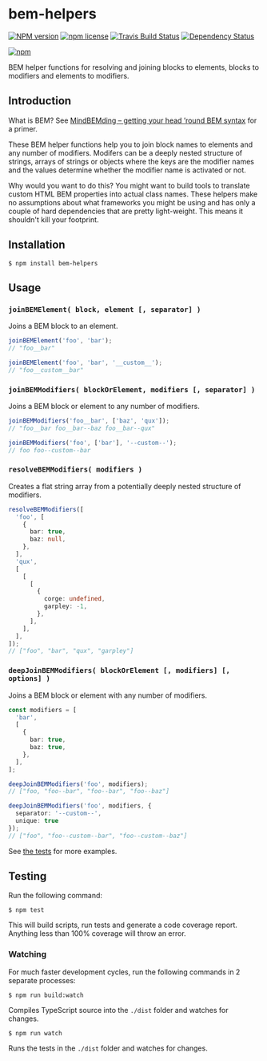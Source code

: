 # bem-helpers

[![NPM version](http://img.shields.io/npm/v/bem-helpers.svg?style=flat)](https://www.npmjs.org/package/bem-helpers)
[![npm license](http://img.shields.io/npm/l/bem-helpers.svg?style=flat-square)](https://www.npmjs.org/package/bem-helpers)
[![Travis Build Status](https://img.shields.io/travis/jedmao/bem-helpers.svg)](https://travis-ci.org/jedmao/bem-helpers)
[![Dependency Status](https://gemnasium.com/badges/github.com/jedmao/bem-helpers.svg)](https://gemnasium.com/github.com/jedmao/bem-helpers)

[![npm](https://nodei.co/npm/bem-helpers.svg?downloads=true)](https://nodei.co/npm/bem-helpers/)

BEM helper functions for resolving and joining blocks to elements,
blocks to modifiers and elements to modifiers.

## Introduction

What is BEM? See [MindBEMding – getting your head ’round BEM syntax](https://csswizardry.com/2013/01/mindbemding-getting-your-head-round-bem-syntax/)
for a primer.

These BEM helper functions help you to join block names to elements and any
number of modifiers. Modifers can be a deeply nested structure of strings,
arrays of strings or objects where the keys are the modifier names and the
values determine whether the modifier name is activated or not.

Why would you want to do this? You might want to build tools to translate
custom HTML BEM properties into actual class names. These helpers make no
assumptions about what frameworks you might be using and has only a couple of
hard dependencies that are pretty light-weight. This
means it shouldn't kill your footprint.

## Installation

```
$ npm install bem-helpers
```

## Usage

### `joinBEMElement( block, element [, separator] )`

Joins a BEM block to an element.

```ts
joinBEMElement('foo', 'bar');
// "foo__bar"

joinBEMElement('foo', 'bar', '__custom__');
// "foo__custom__bar"
```

### `joinBEMModifiers( blockOrElement, modifiers [, separator] )`

Joins a BEM block or element to any number of modifiers.

```ts
joinBEMModifiers('foo__bar', ['baz', 'qux']);
// "foo__bar foo__bar--baz foo__bar--qux"

joinBEMModifiers('foo', ['bar'], '--custom--');
// foo foo--custom--bar
```

### `resolveBEMModifiers( modifiers )`

Creates a flat string array from a potentially deeply nested structure of
modifiers.

```ts
resolveBEMModifiers([
  'foo', [
    {
      bar: true,
      baz: null,
    },
  ],
  'qux',
  [
    [
      [
        {
          corge: undefined,
          garpley: -1,
        },
      ],
    ],
  ],
]);
// ["foo", "bar", "qux", "garpley"]
```

### `deepJoinBEMModifiers( blockOrElement [, modifiers] [, options] )`

Joins a BEM block or element with any number of modifiers.

```ts
const modifiers = [
  'bar',
  [
    {
      bar: true,
      baz: true,
    },
  ],
];

deepJoinBEMModifiers('foo', modifiers);
// ["foo, "foo--bar", "foo--bar", "foo--baz"]

deepJoinBEMModifiers('foo', modifiers, {
  separator: '--custom--',
  unique: true
});
// ["foo", "foo--custom--bar", "foo--custom--baz"]
```

See [the tests](https://github.com/jedmao/bem-helpers/blob/master/src/index.test.ts)
for more examples.

## Testing

Run the following command:

```
$ npm test
```

This will build scripts, run tests and generate a code coverage report. Anything less than 100% coverage will throw an error.

### Watching

For much faster development cycles, run the following commands in 2 separate processes:

```
$ npm run build:watch
```

Compiles TypeScript source into the `./dist` folder and watches for changes.

```
$ npm run watch
```

Runs the tests in the `./dist` folder and watches for changes.
